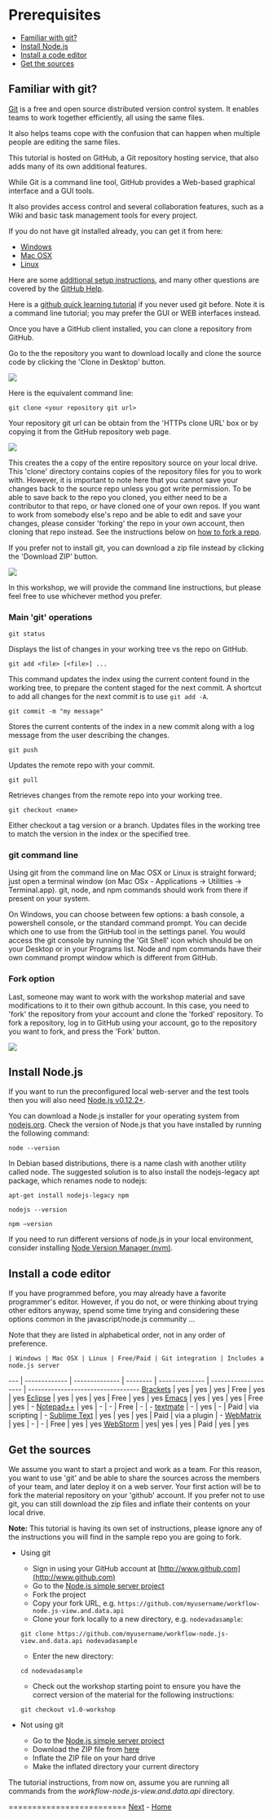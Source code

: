 <a name="Prerequisites"></a>
# Prerequisites

  - [Familiar with git?](#FamiliarWithGit)
  - [Install Node.js](#InstallNodeJs)
  - [Install a code editor](#InstallCodeEditor)
  - [Get the sources](#GetTheSources)


<a name="FamiliarWithGit"></a>
## Familiar with git?

[Git](http://www.git-scm.com) is a free and open source distributed version control system.
It enables teams to work together efficiently, all using the same files.

It also helps teams cope with the confusion that can happen when multiple people are editing the same files.

This tutorial is hosted on GitHub, a Git repository hosting service, that also adds many of its own additional features.

While Git is a command line tool, GitHub provides a Web-based graphical interface and a GUI tools.

It also provides access control and several collaboration features, such as a Wiki and basic task management tools for every project.

If you do not have git installed already, you can get it from here:

- [Windows](https://windows.github.com)
- [Mac OSX](https://mac.github.com)
- [Linux](http://git-scm.com/download/linux)

Here are some [additional setup instructions](https://help.github.com/articles/set-up-git), and many other questions are covered by the [GitHub Help](https://help.github.com).

Here is a [github quick learning tutorial](https://try.github.io/levels/1/challenges/1) if you never used git before. Note it is a command line tutorial; you may prefer the GUI or WEB interfaces instead.

Once you have a GitHub client installed, you can clone a repository from GitHub.

Go to the the repository you want to download locally and clone the source code by clicking the 'Clone in Desktop' button.

 ![](img/githubClone.png)

Here is the equivalent command line:
```
git clone <your repository git url>
```

Your repository git url can be obtain from the 'HTTPs clone URL' box or by copying it from the GitHub repository web page.

 ![](img/githubCloneURL.png)

This creates the a copy of the entire repository source on your local drive.
This 'clone' directory contains copies of the repository files for you to work with.
However, it is important to note here that you cannot save your changes back to the source repo unless you got write permission.
To be able to save back to the repo you cloned, you either need to be a contributor to that repo, or have cloned one of your own repos.
If you want to work from somebody else's repo and be able to edit and save your changes, please consider 'forking' the repo in your own account, then cloning that repo instead.
See the instructions below on [how to fork a repo](#Fork).

If you prefer not to install git, you can download a zip file instead by clicking the 'Download ZIP' button.

 ![](img/githubDownload.png)

In this workshop, we will provide the command line instructions, but please feel free to use whichever method you prefer.


### Main 'git' operations

```
git status
```
Displays the list of changes in your working tree vs the repo on GitHub.

```
git add <file> [<file>] ...
```
This command updates the index using the current content found in the working tree, to prepare the content staged for the next commit.
A shortcut to add all changes for the next commit is to use `git add -A`.

```
git commit -m "my message"
```
Stores the current contents of the index in a new commit along with a log message from the user describing the changes.

```
git push
```
Updates the remote repo with your commit.

```
git pull
```
Retrieves changes from the remote repo into your working tree.

```
git checkout <name>
```
Either checkout a tag version or a branch. Updates files in the working tree to match the version in the index or the specified tree.


### git command line

Using git from the command line on Mac OSX or Linux is straight forward; just open a terminal window (on Mac OSx - Applications -> Utilities -> Terminal.app).
git, node, and npm commands should work from there if present on your system.

On Windows, you can choose between few options: a bash console, a powershell console, or the standard command prompt.
You can decide which one to use from the GitHub tool in the settings panel.
You would access the git console by running the 'Git Shell' icon which should be on your Desktop or in your Programs list.
Node and npm commands have their own command prompt window which is different from GitHub.


<a name="Fork"></a>
### Fork option

Last, someone may want to work with the workshop material and save modifications to it to their own github account.
In this case, you need to 'fork' the repository from your account and clone the 'forked' repository.
To fork a repository, log in to GitHub using your account, go to the repository you want to fork, and press the 'Fork' button.

 ![](img/githubFork.png)


<a name="InstallNodeJs"></a>
## Install Node.js

If you want to run the preconfigured local web-server and the test tools then you will also need [Node.js v0.12.2+](https://nodejs.org/download/).

You can download a Node.js installer for your operating system from [nodejs.org](http://nodejs.org/download/).
Check the version of Node.js that you have installed by running the following command:

	node --version

In Debian based distributions, there is a name clash with another utility called node.
The suggested solution is to also install the nodejs-legacy apt package, which renames node to nodejs:

	apt-get install nodejs-legacy npm

	nodejs --version

	npm –version

If you need to run different versions of node.js in your local environment, consider installing [Node Version Manager (nvm)](https://github.com/creationix/nvm).


<a name="InstallCodeEditor"></a>
## Install a code editor

If you have programmed before, you may already have a favorite programmer's editor.
However, if you do not, or were thinking about trying other editors anyway,
spend some time trying and considering these options common in the javascript/node.js community ...

Note that they are listed in alphabetical order, not in any order of preference.

    | Windows | Mac OSX | Linux | Free/Paid | Git integration | Includes a node.js server
--- | ------------- | -------------- | -------- | -------------- | -------------------- | ----------------------------------
[Brackets](http://brackets.io/) | yes | yes | yes | Free | yes | yes
[Eclipse](http://eclipse.org/) | yes | yes | yes | Free | yes | yes
[Emacs](http://www.gnu.org/software/emacs/) | yes | yes | yes | Free | yes | -
[Notepad++](http://notepad-plus-plus.org/) | yes | - | - | Free | - | -
[textmate](http://macromates.com/) | - | yes | - | Paid | via scripting | -
[Sublime Text](http://www.sublimetext.com/) | yes | yes | yes | Paid | via a plugin | -
[WebMatrix](http://www.microsoft.com/web/webmatrix/) | yes | - | - | Free | yes | yes
[WebStorm](https://www.jetbrains.com/webstorm/) | yes| yes | yes | Paid | yes | yes


<a name="GetTheSources"></a>
## Get the sources

We assume you want to start a project and work as a team.
For this reason, you want to use 'git' and be able to share the sources across the members of your team,
and later deploy it on a web server.
Your first action will be to fork the material repository on your 'github' account.
If you prefer not to use git, you can still download the zip files and inflate their contents on your local drive.

<b>Note:</b> This tutorial is having its own set of instructions, please ignore any of the instructions you will find
in the sample repo you are going to fork.

* Using git
  - Sign in using your GitHub account at [http://www.github.com](http://www.github.com)
  - Go to the [Node.js simple server project](https://github.com/Developer-Autodesk/workflow-node.js-view.and.data.api)
  - Fork the project
  - Copy your fork URL, e.g. `https://github.com/myusername/workflow-node.js-view.and.data.api`
  - Clone your fork locally to a new directory, e.g. `nodevadasample`:
  ```
  git clone https://github.com/myusername/workflow-node.js-view.and.data.api nodevadasample
  ```
  - Enter the new directory:
  ```
  cd nodevadasample
  ```
  - Check out the workshop starting point to ensure you have the correct version of the material for the following instructions:
  ```
  git checkout v1.0-workshop
  ```

* Not using git
  - Go to the [Node.js simple server project](https://github.com/Developer-Autodesk/workflow-node.js-view.and.data.api)
  - Download the ZIP file from [here](https://github.com/Developer-Autodesk/workflow-node.js-view.and.data.api/releases/tag/v1.0-workshop)
  - Inflate the ZIP file on your hard drive
  - Make the inflated directory your current directory

The tutorial instructions, from now on, assume you are running all commands from the *workflow-node.js-view.and.data.api* directory.



=========================
[Next](chapter-1.md#Chapter1) -
[Home](README.md)
